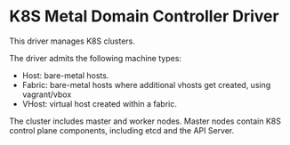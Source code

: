 # K8S Metal Domain Controller Driver

This driver manages K8S clusters.

The driver admits the following machine types:
- Host: bare-metal hosts.
- Fabric: bare-metal hosts where additional vhosts get created, using vagrant/vbox
- VHost: virtual host created within a fabric.

The cluster includes master and worker nodes. Master nodes contain K8S control plane components, including etcd and the API Server.